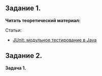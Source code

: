 ## Задание 1.

**Читать теоретический материал:**

Статьи:
- [JUnit: модульное тестирование в Java](https://skillbox.ru/media/code/junit-modulnoe-testirovanie-v-java-i-testdriven-development/)

## Задание 2.

**Задача 1.**
